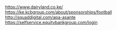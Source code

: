 https://www.dairyland.co.ke/
https://ke.kcbgroup.com/about/sponsorships/football
http://squaddigital.com/apa-asante
https://selfservice.equitybankgroup.com/login
